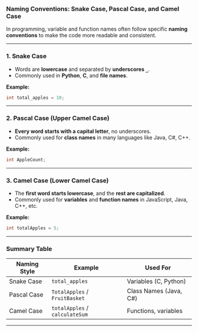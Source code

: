 ### **Naming Conventions: Snake Case, Pascal Case, and Camel Case**

In programming, variable and function names often follow specific **naming conventions** to make the code more readable and consistent.

---

### **1. Snake Case**

- Words are **lowercase** and separated by **underscores `_`**.
- Commonly used in **Python**, **C**, and **file names**.

**Example:**

```cpp
int total_apples = 10;
```

---

### **2. Pascal Case (Upper Camel Case)**

- **Every word starts with a capital letter**, no underscores.
- Commonly used for **class names** in many languages like Java, C#, C++.

**Example:**

```cpp
int AppleCount;
```

---

### **3. Camel Case (Lower Camel Case)**

- The **first word starts lowercase**, and the **rest are capitalized**.
- Commonly used for **variables** and **function names** in JavaScript, Java, C++, etc.

**Example:**

```cpp
int totalApples = 5;
```

---

### **Summary Table**

| Naming Style  | Example               | Used For                     |
|---------------|------------------------|-------------------------------|
| Snake Case    | `total_apples`         | Variables (C, Python)         |
| Pascal Case   | `TotalApples` / `FruitBasket` | Class Names (Java, C#)     |
| Camel Case    | `totalApples` / `calculateSum` | Functions, variables       |

---

